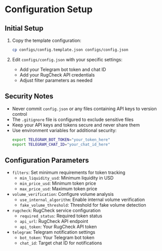 # Configuration Setup

## Initial Setup
1. Copy the template configuration:
   ```bash
   cp configs/config.template.json configs/config.json
   ```

2. Edit `configs/config.json` with your specific settings:
   - Add your Telegram bot token and chat ID
   - Add your RugCheck API credentials
   - Adjust filter parameters as needed

## Security Notes
- Never commit `config.json` or any files containing API keys to version control
- The `.gitignore` file is configured to exclude sensitive files
- Keep your API keys and tokens secure and never share them
- Use environment variables for additional security:
  ```bash
  export TELEGRAM_BOT_TOKEN="your_token_here"
  export TELEGRAM_CHAT_ID="your_chat_id_here"
  ```

## Configuration Parameters
- `filters`: Set minimum requirements for token tracking
  - `min_liquidity_usd`: Minimum liquidity in USD
  - `min_price_usd`: Minimum token price
  - `max_price_usd`: Maximum token price
- `volume_verification`: Configure volume analysis
  - `use_internal_algorithm`: Enable internal volume verification
  - `fake_volume_threshold`: Threshold for fake volume detection
- `rugcheck`: RugCheck service configuration
  - `required_status`: Required token status
  - `api_url`: RugCheck API endpoint
  - `api_token`: Your RugCheck API token
- `telegram`: Telegram notification settings
  - `bot_token`: Your Telegram bot token
  - `chat_id`: Target chat ID for notifications
